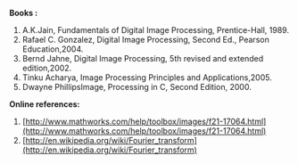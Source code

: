 **Books :**

1. A.K.Jain, Fundamentals of Digital Image Processing, Prentice-Hall, 1989.  
2. Rafael C. Gonzalez, Digital Image Processing, Second Ed., Pearson Education,2004.  
3. Bernd Jahne, Digital Image Processing, 5th revised and extended edition,2002.  
4. Tinku Acharya, Image Processing Principles and Applications,2005.  
5. Dwayne PhillipsImage, Processing in C, Second Edition, 2000.  

**Online references:**

1. [http://www.mathworks.com/help/toolbox/images/f21-17064.html](http://www.mathworks.com/help/toolbox/images/f21-17064.html)  
2. [http://en.wikipedia.org/wiki/Fourier_transform](http://en.wikipedia.org/wiki/Fourier_transform)  


